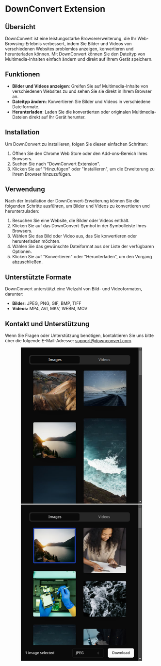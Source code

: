 <h1>DownConvert Extension</h1>

<h2>Übersicht</h2>
<p>DownConvert ist eine leistungsstarke Browsererweiterung, die Ihr Web-Browsing-Erlebnis verbessert, indem Sie Bilder und Videos von verschiedenen Websites problemlos anzeigen, konvertieren und herunterladen können. Mit DownConvert können Sie den Dateityp von Multimedia-Inhalten einfach ändern und direkt auf Ihrem Gerät speichern.</p>

<h2>Funktionen</h2>
<ul>
    <li><strong>Bilder und Videos anzeigen</strong>: Greifen Sie auf Multimedia-Inhalte von verschiedenen Websites zu und sehen Sie sie direkt in Ihrem Browser an.</li>
    <li><strong>Dateityp ändern</strong>: Konvertieren Sie Bilder und Videos in verschiedene Dateiformate.</li>
    <li><strong>Herunterladen</strong>: Laden Sie die konvertierten oder originalen Multimedia-Dateien direkt auf Ihr Gerät herunter.</li>
</ul>

<h2>Installation</h2>
<p>Um DownConvert zu installieren, folgen Sie diesen einfachen Schritten:</p>
<ol>
    <li>Öffnen Sie den Chrome Web Store oder den Add-ons-Bereich Ihres Browsers.</li>
    <li>Suchen Sie nach "DownConvert Extension".</li>
    <li>Klicken Sie auf "Hinzufügen" oder "Installieren", um die Erweiterung zu Ihrem Browser hinzuzufügen.</li>
</ol>

<h2>Verwendung</h2>
<p>Nach der Installation der DownConvert-Erweiterung können Sie die folgenden Schritte ausführen, um Bilder und Videos zu konvertieren und herunterzuladen:</p>
<ol>
    <li>Besuchen Sie eine Website, die Bilder oder Videos enthält.</li>
    <li>Klicken Sie auf das DownConvert-Symbol in der Symbolleiste Ihres Browsers.</li>
    <li>Wählen Sie das Bild oder Video aus, das Sie konvertieren oder herunterladen möchten.</li>
    <li>Wählen Sie das gewünschte Dateiformat aus der Liste der verfügbaren Optionen.</li>
    <li>Klicken Sie auf "Konvertieren" oder "Herunterladen", um den Vorgang abzuschließen.</li>
</ol>

<h2>Unterstützte Formate</h2>
<p>DownConvert unterstützt eine Vielzahl von Bild- und Videoformaten, darunter:</p>
<ul>
    <li><strong>Bilder:</strong> JPEG, PNG, GIF, BMP, TIFF</li>
    <li><strong>Videos:</strong> MP4, AVI, MKV, WEBM, MOV</li>
</ul>

<h2>Kontakt und Unterstützung</h2>
<p>Wenn Sie Fragen oder Unterstützung benötigen, kontaktieren Sie uns bitte über die folgende E-Mail-Adresse: <a href="mailto:support@downconvert.com">support@downconvert.com</a>.</p>
<p align="center">
    <img width="400" src="https://github.com/Bit-Barron/downconvert/blob/38a492ca76f25f2a8e21dab6256ce0e32c185089/Screenshot_20240925_213020.png" alt="Support Bildschirmfoto" class="footer-image" />
    <img width="400" src="https://github.com/Bit-Barron/downconvert/blob/25d7550ca048c7c3ecab2aca9f058da6757b1a91/Screenshot_20240925_214104.png" />
</p>



